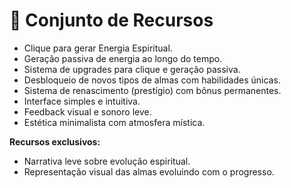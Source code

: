 # 🔧 Conjunto de Recursos

- Clique para gerar Energia Espiritual.
- Geração passiva de energia ao longo do tempo.
- Sistema de upgrades para clique e geração passiva.
- Desbloqueio de novos tipos de almas com habilidades únicas.
- Sistema de renascimento (prestígio) com bônus permanentes.
- Interface simples e intuitiva.
- Feedback visual e sonoro leve.
- Estética minimalista com atmosfera mística.

**Recursos exclusivos:**
- Narrativa leve sobre evolução espiritual.
- Representação visual das almas evoluindo com o progresso.
